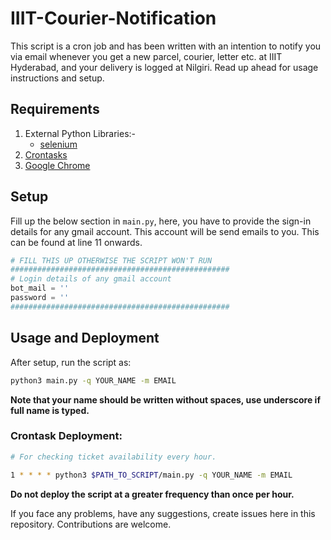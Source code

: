 # IIIT-Courier-Notification

This script is a cron job and has been written with an intention to notify you via email whenever you get a new parcel, courier, letter etc. at IIIT Hyderabad, and your delivery is logged at Nilgiri. Read up ahead for usage instructions and setup.

## Requirements
1. External Python Libraries:-
    - [selenium](https://www.seleniumhq.org/download/)
2. [Crontasks](https://awc.com.my/uploadnew/5ffbd639c5e6eccea359cb1453a02bed_Setting%20Up%20Cron%20Job%20Using%20crontab.pdf)
3. [Google Chrome](https://www.google.com/chrome/)
  
## Setup
Fill up the below section in ```main.py```, here, you have to provide the sign-in details for any gmail account. This account will be send emails to you.
This can be found at line 11 onwards.

```python
# FILL THIS UP OTHERWISE THE SCRIPT WON'T RUN
#################################################
# Login details of any gmail account
bot_mail = ''
password = ''
#################################################
```

## Usage and Deployment
After setup, run the script as:

```bash
python3 main.py -q YOUR_NAME -m EMAIL 
```
**Note that your name should be written without spaces, use underscore if full name is typed.**

### Crontask Deployment:

```bash
# For checking ticket availability every hour.

1 * * * * python3 $PATH_TO_SCRIPT/main.py -q YOUR_NAME -m EMAIL
```

**Do not deploy the script at a greater frequency than once per hour.**

If you face any problems, have any suggestions, create issues here in this repository. Contributions are welcome.
